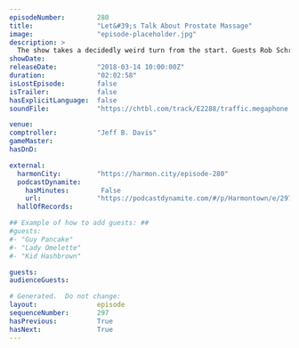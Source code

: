 ```yaml
---
episodeNumber:        280
title:                "Let&#39;s Talk About Prostate Massage"
image:                "episode-placeholder.jpg"
description: >
  The show takes a decidedly weird turn from the start. Guests Rob Schrab and DeMorge Brown talk with Dan, Jeff and Spencer about enemas, prostate massage and more. Steve Levy shares Diarrhea Junior's real life origin story. Featuring Dan Harmon, Jeff Br...
showDate:             
releaseDate:          "2018-03-14 10:00:00Z"
duration:             "02:02:58"
isLostEpisode:        false
isTrailer:            false
hasExplicitLanguage:  false
soundFile:            "https://chtbl.com/track/E2288/traffic.megaphone.fm/STA4247006774.mp3?updated=1596756872"

venue:                
comptroller:          "Jeff B. Davis"
gameMaster:           
hasDnD:               

external:
  harmonCity:         "https://harmon.city/episode-280"
  podcastDynamite:
    hasMinutes:        False
    url:              "https://podcastdynamite.com/#/p/Harmontown/e/297/280"
  hallOfRecords:      

## Example of how to add guests: ##
#guests:
#- "Guy Pancake"
#- "Lady Omelette"
#- "Kid Hashbrown"

guests:
audienceGuests:

# Generated.  Do not change:
layout:               episode
sequenceNumber:       297
hasPrevious:          True
hasNext:              True
---
```


<!-- The episode description will be rendered here -->
<!-- Add your content below here -->

